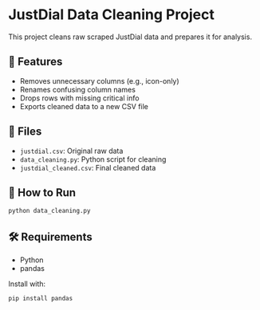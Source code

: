 # JustDial Data Cleaning Project

This project cleans raw scraped JustDial data and prepares it for analysis.

## 🧹 Features
- Removes unnecessary columns (e.g., icon-only)
- Renames confusing column names
- Drops rows with missing critical info
- Exports cleaned data to a new CSV file

## 📁 Files
- `justdial.csv`: Original raw data
- `data_cleaning.py`: Python script for cleaning
- `justdial_cleaned.csv`: Final cleaned data

## 🚀 How to Run
```bash
python data_cleaning.py
```

## 🛠️ Requirements
- Python
- pandas

Install with:

```bash
pip install pandas
```
